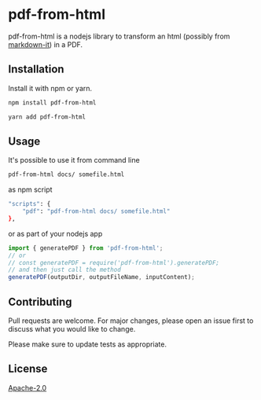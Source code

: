 # pdf-from-html
pdf-from-html is a nodejs library to transform an html (possibly from [markdown-it](https://markdown-it.github.io/)) in a PDF.

## Installation

Install it with npm or yarn.

```bash
npm install pdf-from-html
```

```bash
yarn add pdf-from-html
```

## Usage

It's possible to use it from command line

```bash
pdf-from-html docs/ somefile.html
```
as npm script
```bash
"scripts": {
    "pdf": "pdf-from-html docs/ somefile.html"
},
```
or as part of your nodejs app
```js
import { generatePDF } from 'pdf-from-html';
// or
// const generatePDF = require('pdf-from-html').generatePDF;
// and then just call the method
generatePDF(outputDir, outputFileName, inputContent);
```

## Contributing
Pull requests are welcome. For major changes, please open an issue first to discuss what you would like to change.

Please make sure to update tests as appropriate.

## License
[Apache-2.0](LICENSE.md)